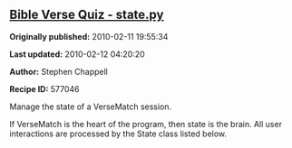 ## [Bible Verse Quiz - state.py](https://code.activestate.com/recipes/577046-bible-verse-quiz-statepy)

**Originally published:** 2010-02-11 19:55:34

**Last updated:** 2010-02-12 04:20:20

**Author:** Stephen Chappell

**Recipe ID:** 577046

Manage the state of a VerseMatch session.

If VerseMatch is the heart of the program, then state is the brain.
All user interactions are processed by the State class listed below.
